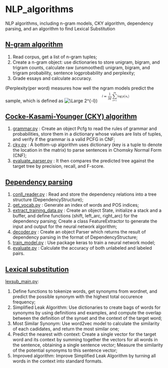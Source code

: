 # NLP_algorithms
NLP algorithms, including n-gram models, CKY algorithm, dependency parsing, and an algorithm to find Lexical Substitution

## [N-gram algorithm](https://github.com/ZhijunLiu96/NLP_algorithms/blob/master/n-gram/trigram_model.py)
1. Read corpus, get a list of n-gram tuples;
2. Create a n-gram object: use dictionaries to store unigram, bigram, and trigram counts, calculate raw (unsmoothed) unigram, bigram, and trigram probability, sentence logprobability and perplexity;
3. Grade essays and calculate accuracy.

(Perplexity(per word) measures how well the ngram models predict the sample, which is defined as <img src="https://latex.codecogs.com/svg.latex?\Large&space;2^{-l}" title="\Large 2^{-l}" />)
<img src="https://github.com/ZhijunLiu96/NLP_algorithms/blob/master/n-gram/perplexity.png" hight = "20%" width = "20%">

## [Cocke-Kasami-Younger (CKY) algorithm](https://github.com/ZhijunLiu96/NLP_algorithms/tree/master/CKY)
1. [grammar.py](https://github.com/ZhijunLiu96/NLP_algorithms/blob/master/CKY/grammar.py)
: Create an object Pcfg to read the rules of grammar and probabilities, store them in a dictionary whose values are lists of tuples, and verify if the grammar is a valid PCFG in CNF;
2. [cky.py](https://github.com/ZhijunLiu96/NLP_algorithms/blob/master/CKY/cky.py)
: A bottom-up algorithm uses dictionary (key is a tuple to denote the location in the matrix) to parse sentences in Chomsky Normal Form (CNF);
3. [evaluate_parser.py](https://github.com/ZhijunLiu96/NLP_algorithms/blob/master/CKY/evaluate_parser.py)
: It then compares the predicted tree against the target tree by precision, recall, and F-score.


## [Dependency parsing](https://github.com/ZhijunLiu96/NLP_algorithms/tree/master/dependency%20parsing)
1. [conll_reader.py](https://github.com/ZhijunLiu96/NLP_algorithms/blob/master/dependency%20parsing/conll_reader.py)
: Read and store the dependency relations into a tree structure (DependencyStructure); 
2. [get_vocab.py](https://github.com/ZhijunLiu96/NLP_algorithms/blob/master/dependency%20parsing/get_vocab.py)
: Generate an index of words and POS indices;
3. [extract_training_data.py](https://github.com/ZhijunLiu96/NLP_algorithms/blob/master/dependency%20parsing/extract_training_data.py)
: Create an object State, initialize a stack and a buffer, and define functions (shift, left_arc, right_arc) for the dependency parsing; Create a class FeatureExtractor to generate the input and output for the neural network algorithm;
4. [decoder.py](https://github.com/ZhijunLiu96/NLP_algorithms/blob/master/dependency%20parsing/decoder.py)
: Create an object Parser which returns the result of dependency parsing in the format of DependencyStructure;
5. [train_model.py](https://github.com/ZhijunLiu96/NLP_algorithms/blob/master/dependency%20parsing/train_model.py)
: Use package keras to train a neural network model;
6. [evaluate.py](https://github.com/ZhijunLiu96/NLP_algorithms/blob/master/dependency%20parsing/evaluate.py)
: Calculate the accuracy of both unlabeled and labeled pairs.

## [Lexical substitution](https://github.com/ZhijunLiu96/NLP_algorithms/tree/master/lexsub)
[lexsub_main.py](https://github.com/ZhijunLiu96/NLP_algorithms/blob/master/lexsub/lexsub_main.py): 
1. Define functions to tokenize words, get synonyms from wordnet, and predict the possible synonym with the highest total occurence frequency;
2. Simplified Leak Algorithm: Use dictionaries to create bags of words for synonyms by using definitions and examples, and compute the overlap between the definition of the synset and the context of the target word;
3. Most Similar Synonym: Use word2vec model to calculate the similarity of each cadidates, and return the most similar one;
4. Predict the nearest with context: Create a single vector for the target word and its context by summing together the vectors for all words in the sentence, obtaining a single sentence vector; Measure the similarity of the potential synonyms to this sentence vector;
5. Improved algorithm: Improve Simplified Leak Algorithm by turning all words in the context into standard formats.
